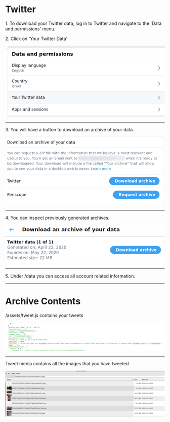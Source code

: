 # Twitter

<p>1. To download your Twitter data, log in to Twitter and navigate to the 'Data and permissions' menu.</p>

<p>2. Click on 'Your Twitter Data'</p>

![Twitter](/images/0115.png)

<hr>

<p>3. You will have a button to download an archive of your data.

![Archive](/images/0117.png)

<hr>

<p>4. You can inspect previously generated archives.

![Old_Archive](/images/0118.png)

<hr>

<p>5. Under /data you can access all account related information.

<hr>

# Archive Contents

<p> /assets/tweet.js contains your tweets 

![Old_Archive](/images/0122.png)

<hr>

<p>Tweet media contains all the images that you have tweeted

![Tweeted_images](/images/0128.png)
